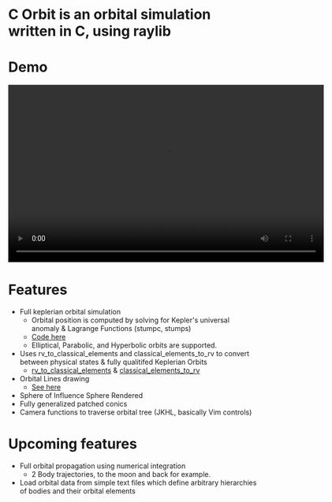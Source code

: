 # C Orbit is an orbital simulation written in C, using raylib

# Demo
<video width="640" height="360" src="https://github.com/user-attachments/assets/7dc03f54-1fc5-4ace-9054-d87ab199ae50" controls></video>

# Features
- Full keplerian orbital simulation
    - Orbital position is computed by solving for Kepler's universal anomaly & Lagrange Functions (stumpc, stumps)
    - [Code here](https://github.com/david4shure/c_orbit/blob/master/src/physics/kepler.c#L546)
    - Elliptical, Parabolic, and Hyperbolic orbits are supported.
- Uses rv_to_classical_elements and classical_elements_to_rv to convert between physical states & fully qualitifed Keplerian Orbits
    - [rv_to_classical_elements](https://github.com/david4shure/c_orbit/blob/master/src/physics/kepler.c#L209) & [classical_elements_to_rv](https://github.com/david4shure/c_orbit/blob/master/src/physics/kepler.c#L358)
- Orbital Lines drawing
    - [See here](https://github.com/david4shure/c_orbit/blob/master/src/physics/orbital_lines.c)
- Sphere of Influence Sphere Rendered
- Fully generalized patched conics
- Camera functions to traverse orbital tree (JKHL, basically Vim controls)


# Upcoming features
- Full orbital propagation using numerical integration
    - 2 Body trajectories, to the moon and back for example.
- Load orbital data from simple text files which define arbitrary hierarchies of bodies and their orbital elements
